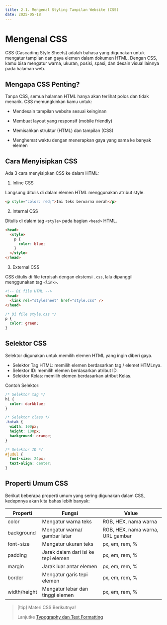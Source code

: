 ```yaml
---
title: 2.1. Mengenal Styling Tampilan Website (CSS)
date: 2025-05-18
---
```


# Mengenal CSS

CSS (Cascading Style Sheets) adalah bahasa yang digunakan untuk mengatur tampilan dan gaya elemen dalam dokumen HTML. Dengan CSS, kamu bisa mengatur warna, ukuran, posisi, spasi, dan desain visual lainnya pada halaman web.

## Mengapa CSS Penting?

Tanpa CSS, semua halaman HTML hanya akan terlihat polos dan tidak menarik. CSS memungkinkan kamu untuk:

- Mendesain tampilan website sesuai keinginan

- Membuat layout yang responsif (mobile friendly)

- Memisahkan struktur (HTML) dan tampilan (CSS)

- Menghemat waktu dengan menerapkan gaya yang sama ke banyak elemen

## Cara Menyisipkan CSS

Ada 3 cara menyisipkan CSS ke dalam HTML:

1. Inline CSS

Langsung ditulis di dalam elemen HTML menggunakan atribut style.

```html
<p style="color: red;">Ini teks berwarna merah</p>
```

2. Internal CSS

Ditulis di dalam tag `<style>` pada bagian `<head>` HTML.

```html
<head>
  <style>
    p {
      color: blue;
    }
  </style>
</head>
```

3. External CSS

CSS ditulis di file terpisah dengan ekstensi `.css`, lalu dipanggil menggunakan tag `<link>`.

```html
<!-- Di file HTML -->
<head>
  <link rel="stylesheet" href="style.css" />
</head>
```

```css
/* Di file style.css */
p {
  color: green;
}
```

## Selektor CSS

Selektor digunakan untuk memilih elemen HTML yang ingin diberi gaya.

- Selektor Tag HTML: memilih elemen berdasarkan tag / elemet HTMLnya.
- Selektor ID: memilih elemen berdasarkan atribut ID.
- Selektor Kelas: memilih elemen berdasarkan atribut Kelas.

Contoh Selektor:

```css
/* Selektor tag */
h1 {
  color: darkblue;
}

/* Selektor class */
.kotak {
  width: 100px;
  height: 100px;
  background: orange;
}

/* Selektor ID */
#judul {
  font-size: 24px;
  text-align: center;
}
```

## Properti Umum CSS

Berikut beberapa properti umum yang sering digunakan dalam CSS, kedepnnya akan kita bahas lebih banyak:

| Properti     | Fungsi                              | Value                            |
| ------------ | ----------------------------------- | -------------------------------- |
| color        | Mengatur warna teks                 | RGB, HEX, nama warna             |
| background   | Mengatur warna/ gambar latar        | RGB, HEX, nama warna, URL gambar |
| font-size    | Mengatur ukuran teks                | px, em, rem, %                   |
| padding      | Jarak dalam dari isi ke tepi elemen | px, em, rem, %                   |
| margin       | Jarak luar antar elemen             | px, em, rem, %                   |
| border       | Mengatur garis tepi elemen          | px, em, rem, %                   |
| width/height | Mengatur lebar dan tinggi elemen    | px, em, rem, %                   |

> [!tip] Materi CSS Berikutnya!
>
> Lanjutke [Typography dan Text Formatting](css-2.md)
